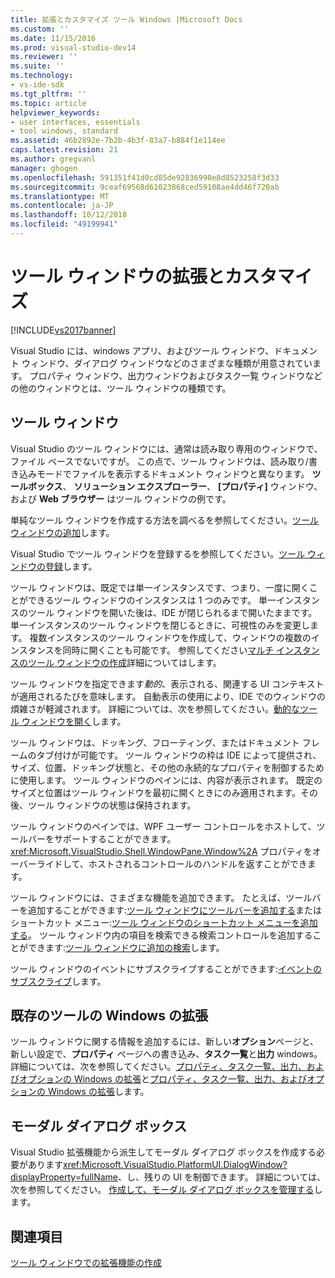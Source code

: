 ```yaml
---
title: 拡張とカスタマイズ ツール Windows |Microsoft Docs
ms.custom: ''
ms.date: 11/15/2016
ms.prod: visual-studio-dev14
ms.reviewer: ''
ms.suite: ''
ms.technology:
- vs-ide-sdk
ms.tgt_pltfrm: ''
ms.topic: article
helpviewer_keywords:
- user interfaces, essentials
- tool windows, standard
ms.assetid: 46b2892e-7b2b-4b3f-83a7-b884f1e114ee
caps.latest.revision: 21
ms.author: gregvanl
manager: ghogen
ms.openlocfilehash: 591351f41d0cd85de92836990e8d8523258f3d33
ms.sourcegitcommit: 9ceaf69568d61023868ced59108ae4dd46f720ab
ms.translationtype: MT
ms.contentlocale: ja-JP
ms.lasthandoff: 10/12/2018
ms.locfileid: "49199941"
---
```

# <a name="extending-and-customizing-tool-windows"></a>ツール ウィンドウの拡張とカスタマイズ
[!INCLUDE[vs2017banner](../includes/vs2017banner.md)]

Visual Studio には、windows アプリ、およびツール ウィンドウ、ドキュメント ウィンドウ、ダイアログ ウィンドウなどのさまざまな種類が用意されています。 プロパティ ウィンドウ、出力ウィンドウおよびタスク一覧 ウィンドウなどの他のウィンドウとは、ツール ウィンドウの種類です。  
  
## <a name="tool-windows"></a>ツール ウィンドウ  
 Visual Studio のツール ウィンドウには、通常は読み取り専用のウィンドウで、ファイル ベースでないですが。 この点で、ツール ウィンドウは、読み取り/書き込みモードでファイルを表示するドキュメント ウィンドウと異なります。 **ツールボックス**、 **ソリューション エクスプローラー**、 **[プロパティ]** ウィンドウ、および **Web ブラウザー** はツール ウィンドウの例です。  
  
 単純なツール ウィンドウを作成する方法を調べるを参照してください。[ツール ウィンドウの追加](../extensibility/adding-a-tool-window.md)します。  
  
 Visual Studio でツール ウィンドウを登録するを参照してください。[ツール ウィンドウの登録](../extensibility/registering-a-tool-window.md)します。  
  
 ツール ウィンドウは、既定では単一インスタンスです、つまり、一度に開くことができるツール ウィンドウのインスタンスは 1 つのみです。 単一インスタンスのツール ウィンドウを開いた後は、IDE が閉じられるまで開いたままです。 単一インスタンスのツール ウィンドウを閉じるときに、可視性のみを変更します。 複数インスタンスのツール ウィンドウを作成して、ウィンドウの複数のインスタンスを同時に開くことも可能です。 参照してください[マルチ インスタンスのツール ウィンドウの作成](../extensibility/creating-a-multi-instance-tool-window.md)詳細についてはします。  
  
 ツール ウィンドウを指定できます*動的*、表示される、関連する UI コンテキストが適用されるたびを意味します。 自動表示の使用により、IDE でのウィンドウの煩雑さが軽減されます。 詳細については、次を参照してください。[動的なツール ウィンドウを開く](../extensibility/opening-a-dynamic-tool-window.md)します。  
  
 ツール ウィンドウは、ドッキング、フローティング、またはドキュメント フレームのタブ付けが可能です。 ツール ウィンドウの枠は IDE によって提供され、サイズ、位置、ドッキング状態と、その他の永続的なプロパティを制御するために使用します。 ツール ウィンドウのペインには、内容が表示されます。 既定のサイズと位置はツール ウィンドウを最初に開くときにのみ適用されます。その後、ツール ウィンドウの状態は保持されます。  
  
 ツール ウィンドウのペインでは、WPF ユーザー コントロールをホストして、ツールバーをサポートすることができます。 <xref:Microsoft.VisualStudio.Shell.WindowPane.Window%2A> プロパティをオーバーライドして、ホストされるコントロールのハンドルを返すことができます。  
  
 ツール ウィンドウには、さまざまな機能を追加できます。 たとえば、ツールバーを追加することができます:[ツール ウィンドウにツールバーを追加する](../extensibility/adding-a-toolbar-to-a-tool-window.md)またはショートカット メニュー:[ツール ウィンドウのショートカット メニューを追加する](../extensibility/adding-a-shortcut-menu-in-a-tool-window.md)。 ツール ウィンドウ内の項目を検索できる検索コントロールを追加することができます:[ツール ウィンドウに追加の検索](../extensibility/adding-search-to-a-tool-window.md)します。  
  
 ツール ウィンドウのイベントにサブスクライブすることができます:[イベントのサブスクライブ](../extensibility/subscribing-to-an-event.md)します。  
  
## <a name="extending-existing-tool-windows"></a>既存のツールの Windows の拡張  
 ツール ウィンドウに関する情報を追加するには、新しい**オプション**ページと、新しい設定で、**プロパティ** ページへの書き込み、**タスク一覧**と**出力** windows。 詳細については、次を参照してください。[プロパティ、タスク一覧、出力、およびオプションの Windows の拡張](../extensibility/extending-the-properties-task-list-output-and-options-windows.md)と[プロパティ、タスク一覧、出力、およびオプションの Windows の拡張](../extensibility/extending-the-properties-task-list-output-and-options-windows.md)します。  
  
## <a name="modal-dialog-boxes"></a>モーダル ダイアログ ボックス  
 Visual Studio 拡張機能から派生してモーダル ダイアログ ボックスを作成する必要があります<xref:Microsoft.VisualStudio.PlatformUI.DialogWindow?displayProperty=fullName>、し、残りの UI を制御できます。 詳細については、次を参照してください。 [作成して、モーダル ダイアログ ボックスを管理する](../extensibility/creating-and-managing-modal-dialog-boxes.md)します。  
  
## <a name="see-also"></a>関連項目  
 [ツール ウィンドウでの拡張機能の作成](../extensibility/creating-an-extension-with-a-tool-window.md)


